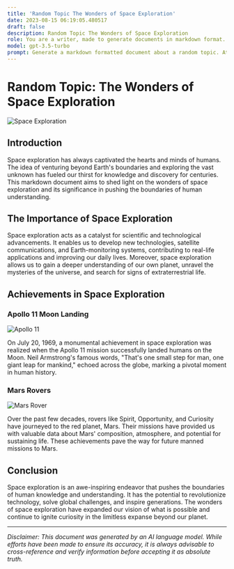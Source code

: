 ```yaml
---
title: 'Random Topic The Wonders of Space Exploration'
date: 2023-08-15 06:19:05.480517
draft: false
description: Random Topic The Wonders of Space Exploration
role: You are a writer, made to generate documents in markdown format. It is very important that all of the documents you generate are in valid markdown format.
model: gpt-3.5-turbo
prompt: Generate a markdown formatted document about a random topic. At the bottom, include a disclaimer explaining that the document was generated by you. The first line of the document should be the title. Make sure that the entire document is in proper markdown format, using a mix of various tags to make the document visually appealing.
---
```


# Random Topic: The Wonders of Space Exploration

![Space Exploration](https://images.unsplash.com/photo-1500336624523-5217cef2d1f4?ixlib=rb-1.2.1&auto=format&fit=crop&w=1050&q=80)

## Introduction

Space exploration has always captivated the hearts and minds of humans. The idea of venturing beyond Earth's boundaries and exploring the vast unknown has fueled our thirst for knowledge and discovery for centuries. This markdown document aims to shed light on the wonders of space exploration and its significance in pushing the boundaries of human understanding.

## The Importance of Space Exploration

Space exploration acts as a catalyst for scientific and technological advancements. It enables us to develop new technologies, satellite communications, and Earth-monitoring systems, contributing to real-life applications and improving our daily lives. Moreover, space exploration allows us to gain a deeper understanding of our own planet, unravel the mysteries of the universe, and search for signs of extraterrestrial life.

## Achievements in Space Exploration

### Apollo 11 Moon Landing

![Apollo 11](https://images.unsplash.com/photo-1562955880-f17989e8a266?ixlib=rb-1.2.1&auto=format&fit=crop&w=1050&q=80)

On July 20, 1969, a monumental achievement in space exploration was realized when the Apollo 11 mission successfully landed humans on the Moon. Neil Armstrong's famous words, "That's one small step for man, one giant leap for mankind," echoed across the globe, marking a pivotal moment in human history.

### Mars Rovers

![Mars Rover](https://images.unsplash.com/photo-1506600190-beb9aeacd450?ixlib=rb-1.2.1&auto=format&fit=crop&w=1050&q=80)

Over the past few decades, rovers like Spirit, Opportunity, and Curiosity have journeyed to the red planet, Mars. Their missions have provided us with valuable data about Mars' composition, atmosphere, and potential for sustaining life. These achievements pave the way for future manned missions to Mars.

## Conclusion

Space exploration is an awe-inspiring endeavor that pushes the boundaries of human knowledge and understanding. It has the potential to revolutionize technology, solve global challenges, and inspire generations. The wonders of space exploration have expanded our vision of what is possible and continue to ignite curiosity in the limitless expanse beyond our planet.

---

*Disclaimer: This document was generated by an AI language model. While efforts have been made to ensure its accuracy, it is always advisable to cross-reference and verify information before accepting it as absolute truth.*